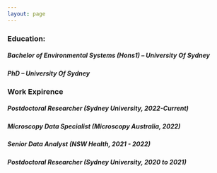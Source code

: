 ```yaml
---
layout: page
---
```

### Education:
##### Bachelor of Environmental Systems (Hons1) – University Of Sydney <br>
##### PhD – University Of Sydney 

### Work Expirence 
##### Postdoctoral Researcher (Sydney University, 2022-Current) <br>

##### Microscopy Data Specialist (Microscopy Australia, 2022) <br>

##### Senior Data Analyst (NSW Health, 2021 - 2022) <br>

##### Postdoctoral Researcher (Sydney University, 2020 to 2021) 
